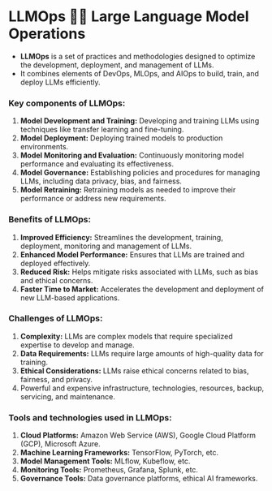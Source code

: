 # **LLMOps** 🤖🧬 Large Language Model Operations

- **LLMOps** is a set of practices and methodologies designed to optimize the development, deployment, and management of LLMs.
- It combines elements of DevOps, MLOps, and AIOps to build, train, and deploy LLMs efficiently.

### **Key components of LLMOps:**
1. **Model Development and Training:** Developing and training LLMs using techniques like transfer learning and fine-tuning.
2. **Model Deployment:** Deploying trained models to production environments.
3. **Model Monitoring and Evaluation:** Continuously monitoring model performance and evaluating its effectiveness.
4. **Model Governance:** Establishing policies and procedures for managing LLMs, including data privacy, bias, and fairness.
5. **Model Retraining:** Retraining models as needed to improve their performance or address new requirements.

### **Benefits of LLMOps:**
1. **Improved Efficiency:** Streamlines the development, training, deployment, monitoring and management of LLMs.
2. **Enhanced Model Performance:** Ensures that LLMs are trained and deployed effectively.
3. **Reduced Risk:** Helps mitigate risks associated with LLMs, such as bias and ethical concerns.
4. **Faster Time to Market:** Accelerates the development and deployment of new LLM-based applications.

### **Challenges of LLMOps:**
1. **Complexity:** LLMs are complex models that require specialized expertise to develop and manage.
2. **Data Requirements:** LLMs require large amounts of high-quality data for training.
3. **Ethical Considerations:** LLMs raise ethical concerns related to bias, fairness, and privacy.
4. Powerful and expensive infrastructure, technologies, resources, backup, servicing, and maintenance.

### **Tools and technologies used in LLMOps:**
1. **Cloud Platforms:** Amazon Web Service (AWS), Google Cloud Platform (GCP), Microsoft Azure.
2. **Machine Learning Frameworks:** TensorFlow, PyTorch, etc.
3. **Model Management Tools:** MLflow, Kubeflow, etc.
4. **Monitoring Tools:** Prometheus, Grafana, Splunk, etc.
5. **Governance Tools:** Data governance platforms, ethical AI frameworks.
